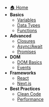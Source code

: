 - [🏠 Home](README.md)
- **Basics**
  - [Variables](basics.md)
  - [Data Types](basics.md#data-types)
  - [Functions](basics.md#functions)
- **Advanced**
  - [Closures](advanced.md#closures)
  - [Async/Await](advanced.md#async-await)
  - [Promises](advanced.md#promises)
- **DOM**
  - [DOM Basics](dom.md)
  - [Events](dom.md#events)
- **Frameworks**
  - [React](frameworks.md#react)
  - [Next.js](frameworks.md#nextjs)
- **Best Practices**
  - [Clean Code](best-practices.md#clean-code)
  - [Performance](best-practices.md#performance)

